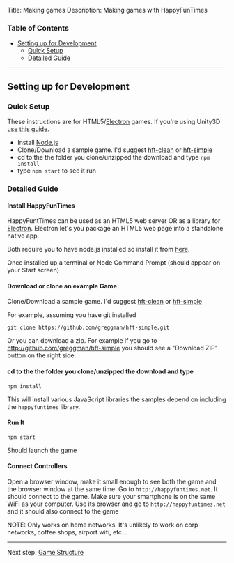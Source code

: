 Title: Making games
Description: Making games with HappyFunTimes

### Table of Contents

*   [Setting up for Development](#setting-up-for-development)
    * [Quick Setup](#quick-setup)
    * [Detailed Guide](#detailed-guide)

---

## Setting up for Development

### Quick Setup

These instructions are for HTML5/[Electron](https://electron.github.io) games.
If you're using Unity3D [use this guide](../unity).

*   Install [Node.js](http://nodejs.org/)
*   Clone/Download a sample game. I'd suggest [hft-clean](https://github.com/greggman/hft-clean)
    or [hft-simple](https://githib.com/greggman/hft-simple)
*   cd to the the folder you clone/unzipped the download and type `npm install`
*   type `npm start` to see it run

### Detailed Guide

#### Install HappyFunTimes

HappyFuntTimes can be used as an HTML5 web server OR as a library for [Electron](https://electron.github.io).
Electron let's you package an HTML5 web page into a standalone native app.

Both require you to have node.js installed so install it from [here](http://nodejs.org/).

Once installed up a terminal or Node Command Prompt (should appear on your Start screen)

#### Download or clone an example Game

Clone/Download a sample game. I'd suggest [hft-clean](https://github.com/greggman/hft-clean)
or [hft-simple](https://githib.com/greggman/hft-simple)

For example, assuming you have git installed

    git clone https://github.com/greggman/hft-simple.git

Or you can download a zip. For example if you go to
http://github.com/greggman/hft-simple you should see a "Download ZIP"
button on the right side.

#### cd to the the folder you clone/unzipped the download and type

    npm install

This will install various JavaScript libraries the samples depend on including
the `happyfuntimes` library.

#### Run It

    npm start

Should launch the game

#### Connect Controllers

Open a browser window, make it small enough to see both the game and the browser window
at the same time. Go to `http://happyfuntimes.net`. It should connect to the game.
Make sure your smartphone is on the same WiFi as your computer. Use its browser and
go to `http://happyfuntimes.net` and it should also connect to the game

NOTE: Only works on home networks. It's unlikely to work on corp networks, coffee shops,
airport wifi, etc...

---

Next step: [Game Structure](game-structure.md)
